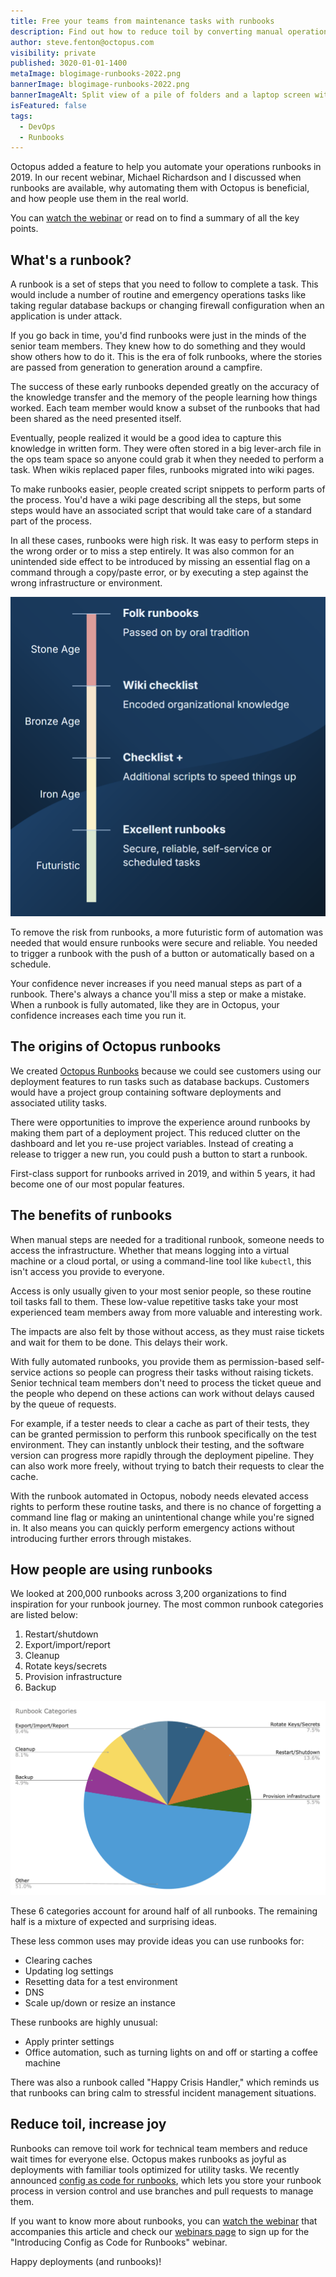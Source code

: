 ```yaml
---
title: Free your teams from maintenance tasks with runbooks
description: Find out how to reduce toil by converting manual operations tasks to automated runbooks.
author: steve.fenton@octopus.com
visibility: private
published: 3020-01-01-1400
metaImage: blogimage-runbooks-2022.png
bannerImage: blogimage-runbooks-2022.png
bannerImageAlt: Split view of a pile of folders and a laptop screen with an Octopus arm emerging out the side.
isFeatured: false
tags: 
  - DevOps
  - Runbooks
---
```


Octopus added a feature to help you automate your operations runbooks in 2019. In our recent webinar, Michael Richardson and I discussed when runbooks are available, why automating them with Octopus is beneficial, and how people use them in the real world.

You can [watch the webinar](https://www.youtube.com/live/UEysbmos2T0?t=267s) or read on to find a summary of all the key points.

## What's a runbook?

A runbook is a set of steps that you need to follow to complete a task. This would include a number of routine and emergency operations tasks like taking regular database backups or changing firewall configuration when an application is under attack.

If you go back in time, you'd find runbooks were just in the minds of the senior team members. They knew how to do something and they would show others how to do it. This is the era of folk runbooks, where the stories are passed from generation to generation around a campfire.

The success of these early runbooks depended greatly on the accuracy of the knowledge transfer and the memory of the people learning how things worked. Each team member would know a subset of the runbooks that had been shared as the need presented itself.

Eventually, people realized it would be a good idea to capture this knowledge in written form. They were often stored in a big lever-arch file in the ops team space so anyone could grab it when they needed to perform a task. When wikis replaced paper files, runbooks migrated into wiki pages.

To make runbooks easier, people created script snippets to perform parts of the process. You'd have a wiki page describing all the steps, but some steps would have an associated script that would take care of a standard part of the process.

In all these cases, runbooks were high risk. It was easy to perform steps in the wrong order or to miss a step entirely. It was also common for an unintended side effect to be introduced by missing an essential flag on a command through a copy/paste error, or by executing a step against the wrong infrastructure or environment.

![The four ages of runbooks](four-ages-of-runbooks.png "width=500")

To remove the risk from runbooks, a more futuristic form of automation was needed that would ensure runbooks were secure and reliable. You needed to trigger a runbook with the push of a button or automatically based on a schedule.

Your confidence never increases if you need manual steps as part of a runbook. There's always a chance you'll miss a step or make a mistake. When a runbook is fully automated, like they are in Octopus, your confidence increases each time you run it.

## The origins of Octopus runbooks

We created [Octopus Runbooks](https://octopus.com/docs/runbooks) because we could see customers using our deployment features to run tasks such as database backups. Customers would have a project group containing software deployments and associated utility tasks.

There were opportunities to improve the experience around runbooks by making them part of a deployment project. This reduced clutter on the dashboard and let you re-use project variables. Instead of creating a release to trigger a new run, you could push a button to start a runbook.

First-class support for runbooks arrived in 2019, and within 5 years, it had become one of our most popular features.

## The benefits of runbooks

When manual steps are needed for a traditional runbook, someone needs to access the infrastructure. Whether that means logging into a virtual machine or a cloud portal, or using a command-line tool like `kubectl`, this isn't access you provide to everyone.

Access is only usually given to your most senior people, so these routine toil tasks fall to them. These low-value repetitive tasks take your most experienced team members away from more valuable and interesting work.

The impacts are also felt by those without access, as they must raise tickets and wait for them to be done. This delays their work.

With fully automated runbooks, you provide them as permission-based self-service actions so people can progress their tasks without raising tickets. Senior technical team members don't need to process the ticket queue and the people who depend on these actions can work without delays caused by the queue of requests.

For example, if a tester needs to clear a cache as part of their tests, they can be granted permission to perform this runbook specifically on the test environment. They can instantly unblock their testing, and the software version can progress more rapidly through the deployment pipeline. They can also work more freely, without trying to batch their requests to clear the cache.

With the runbook automated in Octopus, nobody needs elevated access rights to perform these routine tasks, and there is no chance of forgetting a command line flag or making an unintentional change while you're signed in. It also means you can quickly perform emergency actions without introducing further errors through mistakes.

## How people are using runbooks

We looked at 200,000 runbooks across 3,200 organizations to find inspiration for your runbook journey. The most common runbook categories are listed below:

1. Restart/shutdown
2. Export/import/report
3. Cleanup
4. Rotate keys/secrets
5. Provision infrastructure
6. Backup

![The common runbook categories](runbook-categories.png "width=500")

These 6 categories account for around half of all runbooks. The remaining half is a mixture of expected and surprising ideas.

These less common uses may provide ideas you can use runbooks for:

- Clearing caches
- Updating log settings
- Resetting data for a test environment
- DNS
- Scale up/down or resize an instance

These runbooks are highly unusual:

- Apply printer settings
- Office automation, such as turning lights on and off or starting a coffee machine

There was also a runbook called "Happy Crisis Handler," which reminds us that runbooks can bring calm to stressful incident management situations.

## Reduce toil, increase joy

Runbooks can remove toil work for technical team members and reduce wait times for everyone else. Octopus makes runbooks as joyful as deployments with familiar tools optimized for utility tasks. We recently announced [config as code for runbooks](https://octopus.com/blog/introducing-config-as-code-runbooks), which lets you store your runbook process in version control and use branches and pull requests to manage them.

If you want to know more about runbooks, you can [watch the webinar](https://www.youtube.com/live/UEysbmos2T0?t=267s) that accompanies this article and check our [webinars page](https://octopus.com/webinars) to sign up for the "Introducing Config as Code for Runbooks" webinar.

Happy deployments (and runbooks)!